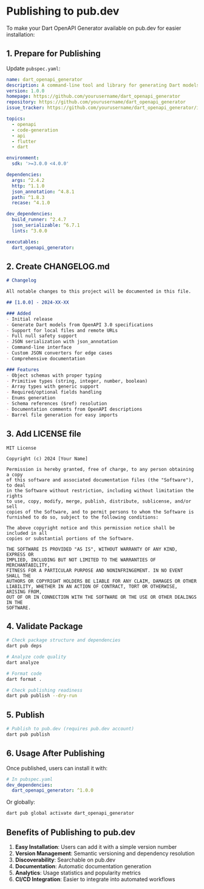 # Publishing to pub.dev

To make your Dart OpenAPI Generator available on pub.dev for easier installation:

## 1. Prepare for Publishing

Update `pubspec.yaml`:

```yaml
name: dart_openapi_generator
description: A command-line tool and library for generating Dart models from OpenAPI JSON specifications. Supports both local files and remote URLs with full null safety and JSON serialization.
version: 1.0.0
homepage: https://github.com/yourusername/dart_openapi_generator
repository: https://github.com/yourusername/dart_openapi_generator
issue_tracker: https://github.com/yourusername/dart_openapi_generator/issues

topics:
  - openapi
  - code-generation
  - api
  - flutter
  - dart

environment:
  sdk: '>=3.0.0 <4.0.0'

dependencies:
  args: ^2.4.2
  http: ^1.1.0
  json_annotation: ^4.8.1
  path: ^1.8.3
  recase: ^4.1.0

dev_dependencies:
  build_runner: ^2.4.7
  json_serializable: ^6.7.1
  lints: ^3.0.0

executables:
  dart_openapi_generator:
```

## 2. Create CHANGELOG.md

```markdown
# Changelog

All notable changes to this project will be documented in this file.

## [1.0.0] - 2024-XX-XX

### Added
- Initial release
- Generate Dart models from OpenAPI 3.0 specifications
- Support for local files and remote URLs
- Full null safety support
- JSON serialization with json_annotation
- Command-line interface
- Custom JSON converters for edge cases
- Comprehensive documentation

### Features
- Object schemas with proper typing
- Primitive types (string, integer, number, boolean)
- Array types with generic support
- Required/optional fields handling
- Enums generation
- Schema references ($ref) resolution
- Documentation comments from OpenAPI descriptions
- Barrel file generation for easy imports
```

## 3. Add LICENSE file

```
MIT License

Copyright (c) 2024 [Your Name]

Permission is hereby granted, free of charge, to any person obtaining a copy
of this software and associated documentation files (the "Software"), to deal
in the Software without restriction, including without limitation the rights
to use, copy, modify, merge, publish, distribute, sublicense, and/or sell
copies of the Software, and to permit persons to whom the Software is
furnished to do so, subject to the following conditions:

The above copyright notice and this permission notice shall be included in all
copies or substantial portions of the Software.

THE SOFTWARE IS PROVIDED "AS IS", WITHOUT WARRANTY OF ANY KIND, EXPRESS OR
IMPLIED, INCLUDING BUT NOT LIMITED TO THE WARRANTIES OF MERCHANTABILITY,
FITNESS FOR A PARTICULAR PURPOSE AND NONINFRINGEMENT. IN NO EVENT SHALL THE
AUTHORS OR COPYRIGHT HOLDERS BE LIABLE FOR ANY CLAIM, DAMAGES OR OTHER
LIABILITY, WHETHER IN AN ACTION OF CONTRACT, TORT OR OTHERWISE, ARISING FROM,
OUT OF OR IN CONNECTION WITH THE SOFTWARE OR THE USE OR OTHER DEALINGS IN THE
SOFTWARE.
```

## 4. Validate Package

```bash
# Check package structure and dependencies
dart pub deps

# Analyze code quality
dart analyze

# Format code
dart format .

# Check publishing readiness
dart pub publish --dry-run
```

## 5. Publish

```bash
# Publish to pub.dev (requires pub.dev account)
dart pub publish
```

## 6. Usage After Publishing

Once published, users can install it with:

```yaml
# In pubspec.yaml
dev_dependencies:
  dart_openapi_generator: ^1.0.0
```

Or globally:

```bash
dart pub global activate dart_openapi_generator
```

## Benefits of Publishing to pub.dev

1. **Easy Installation**: Users can add it with a simple version number
2. **Version Management**: Semantic versioning and dependency resolution
3. **Discoverability**: Searchable on pub.dev
4. **Documentation**: Automatic documentation generation
5. **Analytics**: Usage statistics and popularity metrics
6. **CI/CD Integration**: Easier to integrate into automated workflows